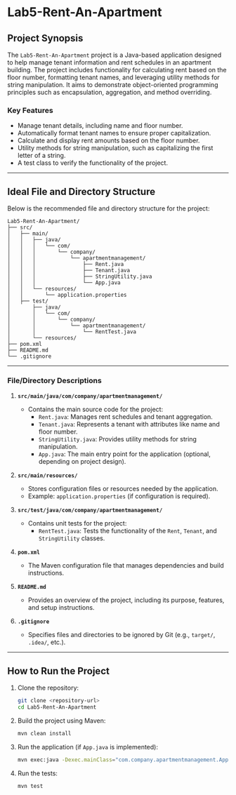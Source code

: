 # Lab5-Rent-An-Apartment

## Project Synopsis
The `Lab5-Rent-An-Apartment` project is a Java-based application designed to help manage tenant information and rent schedules in an apartment building. The project includes functionality for calculating rent based on the floor number, formatting tenant names, and leveraging utility methods for string manipulation. It aims to demonstrate object-oriented programming principles such as encapsulation, aggregation, and method overriding.

### Key Features
- Manage tenant details, including name and floor number.
- Automatically format tenant names to ensure proper capitalization.
- Calculate and display rent amounts based on the floor number.
- Utility methods for string manipulation, such as capitalizing the first letter of a string.
- A test class to verify the functionality of the project.

---

## Ideal File and Directory Structure

Below is the recommended file and directory structure for the project:

```
Lab5-Rent-An-Apartment/
├── src/
│   ├── main/
│   │   ├── java/
│   │   │   └── com/
│   │   │       └── company/
│   │   │           └── apartmentmanagement/
│   │   │               ├── Rent.java
│   │   │               ├── Tenant.java
│   │   │               ├── StringUtility.java
│   │   │               └── App.java
│   │   └── resources/
│   │       └── application.properties
│   ├── test/
│       ├── java/
│       │   └── com/
│       │       └── company/
│       │           └── apartmentmanagement/
│       │               └── RentTest.java
│       └── resources/
├── pom.xml
├── README.md
└── .gitignore
```

---

### File/Directory Descriptions

1. **`src/main/java/com/company/apartmentmanagement/`**  
   - Contains the main source code for the project:
     - `Rent.java`: Manages rent schedules and tenant aggregation.
     - `Tenant.java`: Represents a tenant with attributes like name and floor number.
     - `StringUtility.java`: Provides utility methods for string manipulation.
     - `App.java`: The main entry point for the application (optional, depending on project design).

2. **`src/main/resources/`**  
   - Stores configuration files or resources needed by the application.
   - Example: `application.properties` (if configuration is required).

3. **`src/test/java/com/company/apartmentmanagement/`**  
   - Contains unit tests for the project:
     - `RentTest.java`: Tests the functionality of the `Rent`, `Tenant`, and `StringUtility` classes.

4. **`pom.xml`**  
   - The Maven configuration file that manages dependencies and build instructions.

5. **`README.md`**  
   - Provides an overview of the project, including its purpose, features, and setup instructions.

6. **`.gitignore`**  
   - Specifies files and directories to be ignored by Git (e.g., `target/`, `.idea/`, etc.).

---

## How to Run the Project

1. Clone the repository:
   ```bash
   git clone <repository-url>
   cd Lab5-Rent-An-Apartment
   ```

2. Build the project using Maven:
   ```bash
   mvn clean install
   ```

3. Run the application (if `App.java` is implemented):
   ```bash
   mvn exec:java -Dexec.mainClass="com.company.apartmentmanagement.App"
   ```

4. Run the tests:
   ```bash
   mvn test
   ```

